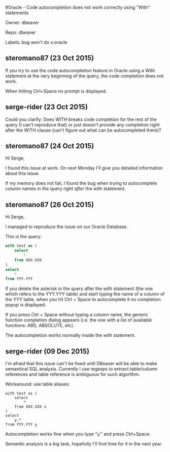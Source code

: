 #Oracle - Code autocompletion does not work correctly using "With" statements

Owner: dbeaver

Repo: dbeaver

Labels: bug won't do x:oracle 

## steromano87 (23 Oct 2015)

If you try to use the code autocompletion feature in Oracle using a _With_ statement at the very beginning of the query, the code completion does not work.

When hitting Ctrl+Space no prompt is displayed.


## serge-rider (23 Oct 2015)

Could you clarify:
Does WITH breaks code completion for the rest of the query (I can't reproduce that) or just doesn't provide any completion right after the WITH clause (can't figure out what can be autocompleted there)?


## steromano87 (24 Oct 2015)

Hi Serge,

I found this issue at work. On next Monday I'll give you detailed information about this issue.

If my memory does not fail, I found the bug when trying to autocomplete column names in the query _right after_ the with statement.


## steromano87 (26 Oct 2015)

Hi Serge,

I managed to reproduce the issue on our Oracle Database.

This is the query:

``` SQL
with test as (
    select
        *
    from XXX.XXX
)
select
    *
from YYY.YYY
```

If you delete the asterisk in the query after the _with_ statement (the one which refers to the YYY.YYY table) and start typing the name of a column of the YYY table, when you hit Ctrl + Space to autocomplete it no completion popup is displayed.

If you press Ctrl + Space without typing a column name, the generic function completion dialog appears (i.e. the one with a list of available functions: ABS, ABSOLUTE, etc).

The autocompletion works normally inside the _with_ statement.


## serge-rider (09 Dec 2015)

I'm afraid that this issue can't be fixed until DBeaver will be able to make semantical SQL analysis. Currently I use regexps to extract table/column references and table reference is ambiguous for such algorithm.

Workaround: use table aliases:

```
with test as (
    select
        *
    from XXX.XXX x
)
select
    y.*
from YYY.YYY y
```

Autocompletion works fine when you type "y." and press Ctrl+Space.

Semantic analysis is a big task, hopefully I'll find time for it in the next year.


